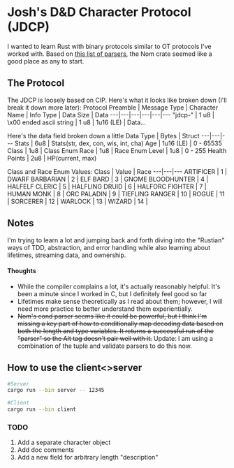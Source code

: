 # Josh's D&D Character Protocol (JDCP)

I wanted to learn Rust with binary protocols similar to OT protocols I've worked with. Based on [this list of parsers](https://lib.rs/parsing), the Nom crate seemed like a good place as any to start. 

## The Protocol
The JDCP is loosely based on CIP. Here's what it looks like broken down (I'll break it down more later):
Protocol Preamble | Message Type | Character Name | Info Type | Data Size | Data
---|---|---|---|---|---
"jdcp-" | 1 u8 | \x00 ended ascii string | 1 u8 | 1u16 (LE) | Data... 

Here's the data field broken down a little
Data Type | Bytes | Struct
---|---|---
Stats | 6u8 | Stats(str, dex, con, wis, int, cha)
Age | 1u16 (LE) | 0 - 65535
Class | 1u8  | Class Enum
Race | 1u8 | Race Enum
Level | 1u8 | 0 - 255
Health Points | 2u8 | HP(current, max)

Class and Race Enum Values:
Class | Value | Race
---|---|---
ARTIFICER | 1 | DWARF
BARBARIAN | 2 | ELF
BARD | 3 | GNOME
BLOODHUNTER | 4 | HALFELF
CLERIC | 5 | HALFLING
DRUID | 6 | HALFORC
FIGHTER | 7 | HUMAN
MONK | 8 | ORC
PALADIN | 9 | TIEFLING
RANGER | 10 |
ROGUE | 11 |
SORCERER | 12 |
WARLOCK | 13 |
WIZARD | 14 |

## Notes
I'm trying to learn a lot and jumping back and forth diving into the "Rustian" ways of TDD, abstraction, and error handling while also learning about lifetimes, streaming data, and ownership.

#### Thoughts
* While the compiler complains a lot, it's actually reasonably helpful. It's been a minute since I worked in C, but I definitely feel good so far
* Lifetimes make sense theoretically as I read about them; however, I will need more practice to better understand them experientially.
* ~~Nom's cond parser seems like it could be powerful, but I think I'm missing a key part of how to conditionally map decoding data based on both the length and type variables. It returns a successful run of the "parser" so the Alt tag doesn't pair well with it.~~ Update: I am using a combination of the tuple and validate parsers to do this now.

## How to use the client<>server
```bash
#Server
cargo run --bin server -- 12345

#Client
cargo run --bin client
```


### TODO
1. Add a separate character object
1. Add doc comments
1. Add a new field for arbitrary length "description"
